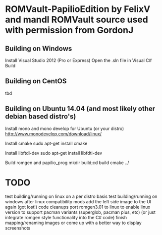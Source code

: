 ROMVault-PapilioEdition by FelixV and mandl
ROMVault source used with permission from GordonJ
========

Building on Windows
----------------------------
 Install Visual Studio 2012 (Pro or Express)
 Open the .sln file in Visual C#
 Build

Building on CentOS
----------------------------
 tbd

Building on Ubuntu 14.04 (and most likely other debian based distro's)
----------------------------
 Install mono and mono develop for Ubuntu (or your distro)
  http://www.monodevelop.com/download/linux/

 Install cmake
  sudo apt-get install cmake

 Install libftdi-dev
  sudo apt-get install libfdti-dev

 Build romgen and papilio_prog
  mkdir build;cd build
  cmake ../

TODO
========
 test building/running on linux on a per distro basis
 test building/running on windows after linux compatibility mods
 add the left side image to the UI again (got lost!)
 code cleanups
 port romgen3.01 to linux to enable linux version to support pacman variants (superglob, pacman plus, etc)
   (or just integrate romgen style functionality into the C# code)
 finish mapping/renaming images or come up with a better way to display screenshots
 

